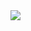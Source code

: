 
<a href="https://github.com/CrazyWr">
  <img align="center" src="https://github-readme-stats-theta-snowy-87.vercel.app/api?username=CrazyWr&show_icons=true&theme=nord&hide_rank=false&hide=stars&rank_icon=github&include_all_commits=false&show=discussions_started,discussions_answered,prs_merged,prs_merged_percentage" />
</a>

<!-- ![Top Langs](https://github-readme-stats-theta-snowy-87.vercel.app/api/top-langs/?username=anuraghazra&hide_progress=true)
<!--
**CrazyWr/CrazyWr** is a ✨ _special_ ✨ repository because its `README.md` (this file) appears on your GitHub profile.

Here are some ideas to get you started:

- 🔭 I’m currently working on ...
- 🌱 I’m currently learning ...
- 👯 I’m looking to collaborate on ...
- 🤔 I’m looking for help with ...
- 💬 Ask me about ...
- 📫 How to reach me: ...
- 😄 Pronouns: ...
- ⚡ Fun fact: ...
-->
